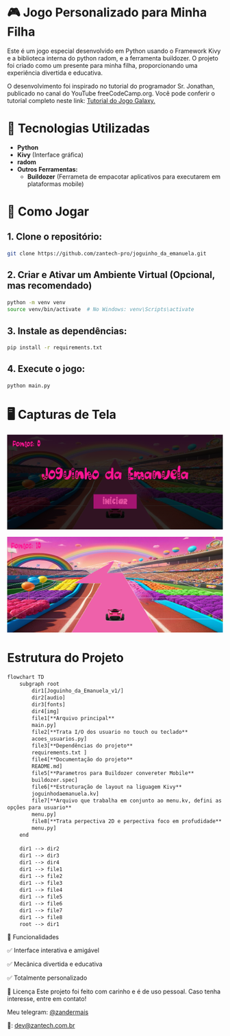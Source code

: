 # :video_game: Jogo Personalizado para Minha Filha
Este é um jogo especial desenvolvido em Python usando o Framework Kivy e a biblioteca interna do python radom, e a ferramenta buildozer. 
O projeto foi criado como um presente para minha filha, proporcionando uma experiência divertida e educativa.

O desenvolvimento foi inspirado no tutorial do programador Sr. Jonathan, publicado no canal do YouTube freeCodeCamp.org. 
Você pode conferir o tutorial completo neste link: [Tutorial do Jogo Galaxy.](https://www.youtube.com/watch?v=l8Imtec4ReQ&list=PLIfnysyBPjWyDvEihlxPeNsTGhbp1NrzR&index=4)


# 🚀 Tecnologias Utilizadas
- **Python**
- **Kivy** (Interface gráfica)
- **radom**
- **Outros Ferramentas:**
  - **Buildozer** (Ferrameta de empacotar aplicativos para executarem em plataformas mobile)
 
# 🎲 Como Jogar
## 1. Clone o repositório:
```bash
git clone https://github.com/zantech-pro/joguinho_da_emanuela.git
```
## 2. Criar e Ativar um Ambiente Virtual (Opcional, mas recomendado)
```bash
python -m venv venv
source venv/bin/activate  # No Windows: venv\Scripts\activate
```
## 3. Instale as dependências:
```bash
pip install -r requirements.txt
```
## 4. Execute o jogo:
```bash
python main.py
```
# 🖥️ Capturas de Tela
![Screenshot of a comment on a GitHub issue showing an image, added in the Markdown, of an Octocat smiling and raising a tentacle.](Joguinho_da_Emanuela_v1/img/tela1.png)

![Screenshot of a comment on a GitHub issue showing an image, added in the Markdown, of an Octocat smiling and raising a tentacle.](Joguinho_da_Emanuela_v1/img/tela2.png)


# Estrutura do Projeto
```mermaid
flowchart TD
    subgraph root
        dir1[Joguinho_da_Emanuela_v1/]
        dir2[audio]
        dir3[fonts]
        dir4[img]
        file1[**Arquivo principal**
        main.py]
        file2[**Trata I/O dos usuario no touch ou teclado**
        acoes_usuarios.py]
        file3[**Dependências do projeto**
        requirements.txt ]
        file4[**Documentação do projeto**
        README.md]
        file5[**Parametros para Buildozer convereter Mobile**
        buildozer.spec]
        file6[**Estruturação de layout na liguagem Kivy**
        joguinhodaemanuela.kv]
        file7[**Arquivo que trabalha em conjunto ao menu.kv, defini as opções para usuario**
        menu.py]
        file8[**Trata perpectiva 2D e perpectiva foco em profudidade**
        menu.py]
    end
    
    dir1 --> dir2
    dir1 --> dir3
    dir1 --> dir4
    dir1 --> file1
    dir1 --> file2
    dir1 --> file3
    dir1 --> file4
    dir1 --> file5
    dir1 --> file6
    dir1 --> file7
    dir1 --> file8
    root --> dir1
```
📌 Funcionalidades

✅ Interface interativa e amigável

✅ Mecânica divertida e educativa

✅ Totalmente personalizado

📜 Licença
Este projeto foi feito com carinho e é de uso pessoal. Caso tenha interesse, entre em contato!

Meu telegram: [@zandermais](https://t.me/zandermais)

📧: dev@zantech.com.br


